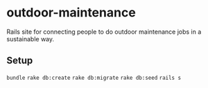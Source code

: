 # outdoor-maintenance
Rails site for connecting people to do outdoor maintenance jobs in a sustainable way.

## Setup

`bundle`
`rake db:create`
`rake db:migrate`
`rake db:seed`
`rails s`
